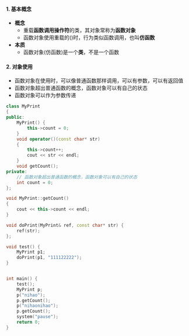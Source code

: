 #### 1. 基本概念
+ **概念**
    + 重载**函数调用操作符**的类，其对象常称为**函数对象**
    + 函数对象使用重载的()时，行为类似函数调用，也叫**仿函数**
+ **本质**
    + 函数对象(仿函数)是一个**类**，不是一个函数

#### 2. 对象使用
+ 函数对象在使用时，可以像普通函数那样调用，可以有参数，可以有返回值
+ 函数对象超出普通函数的概念，函数对象可以有自己的状态
+ 函数对象可以作为参数传递
```C++
class MyPrint
{
public:
	MyPrint() {
		this->count = 0;
	}
	void operator()(const char* str)
	{
		this->count++;
		cout << str << endl;
	}
	void getCount();
private:
	// 函数对象超出普通函数的概念，函数对象可以有自己的状态
	int count = 0;
};

void MyPrint::getCount()
{
	cout << this->count << endl;
}

void doPrint(MyPrint& ref, const char* str) {
	ref(str);
};

void test() {
	MyPrint p1;
	doPrint(p1, "111122222");
}


int main() {
	test();
	MyPrint p;
	p("nihao");
	p.getCount();
	p("nihaonihao");
	p.getCount();
	system("pause");
	return 0;
}
```